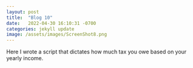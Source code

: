 ```yaml
---
layout: post
title:  "Blog 10"
date:   2022-04-30 16:10:31 -0700
categories: jekyll update
image: /assets/images/ScreenShot8.png
---
```


Here I wrote a script that dictates how much tax you owe based on your yearly income.